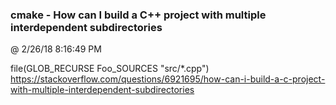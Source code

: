 ﻿

### cmake - How can I build a C++ project with multiple interdependent subdirectories
@ 2/26/18 8:16:49 PM

file(GLOB_RECURSE Foo_SOURCES "src/*.cpp")
https://stackoverflow.com/questions/6921695/how-can-i-build-a-c-project-with-multiple-interdependent-subdirectories

